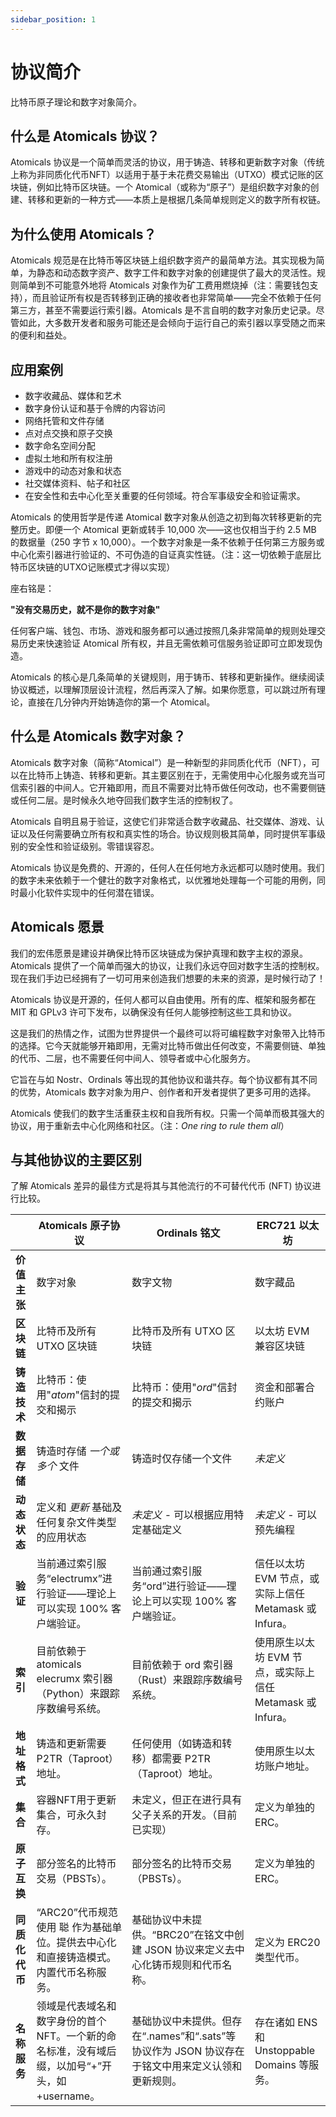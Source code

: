 ```yaml
---
sidebar_position: 1
---
```


# 协议简介

比特币原子理论和数字对象简介。

## 什么是 Atomicals 协议？

Atomicals 协议是一个简单而灵活的协议，用于铸造、转移和更新数字对象（传统上称为非同质化代币NFT）以适用于基于未花费交易输出（UTXO）模式记账的区块链，例如比特币区块链。一个 Atomical（或称为“原子”）是组织数字对象的创建、转移和更新的一种方式——本质上是根据几条简单规则定义的数字所有权链。

## 为什么使用 Atomicals？

Atomicals 规范是在比特币等区块链上组织数字资产的最简单方法。其实现极为简单，为静态和动态数字资产、数字工件和数字对象的创建提供了最大的灵活性。规则简单到不可能意外地将 Atomicals 对象作为矿工费用燃烧掉（注：需要钱包支持），而且验证所有权是否转移到正确的接收者也非常简单——完全不依赖于任何第三方，甚至不需要运行索引器。Atomicals 是不言自明的数字对象历史记录。尽管如此，大多数开发者和服务可能还是会倾向于运行自己的索引器以享受随之而来的便利和益处。

## 应用案例

* 数字收藏品、媒体和艺术
* 数字身份认证和基于令牌的内容访问
* 网络托管和文件存储
* 点对点交换和原子交换
* 数字命名空间分配
* 虚拟土地和所有权注册
* 游戏中的动态对象和状态
* 社交媒体资料、帖子和社区
* 在安全性和去中心化至关重要的任何领域。符合军事级安全和验证需求。

Atomicals 的使用哲学是传递 Atomical 数字对象从创造之初到每次转移更新的完整历史。即便一个 Atomical 更新或转手 10,000 次——这也仅相当于约 2.5 MB 的数据量（250 字节 x 10,000）。一个数字对象是一条不依赖于任何第三方服务或中心化索引器进行验证的、不可伪造的自证真实性链。（注：这一切依赖于底层比特币区块链的UTXO记账模式才得以实现）

座右铭是：

**"没有交易历史，就不是你的数字对象"**

任何客户端、钱包、市场、游戏和服务都可以通过按照几条非常简单的规则处理交易历史来快速验证 Atomical 所有权，并且无需依赖可信服务验证即可立即发现伪造。

Atomicals 的核心是几条简单的关键规则，用于铸币、转移和更新操作。继续阅读协议概述，以理解顶层设计流程，然后再深入了解。如果你愿意，可以跳过所有理论，直接在几分钟内开始铸造你的第一个 Atomical。


## 什么是 Atomicals 数字对象？

Atomicals 数字对象（简称“Atomical”）是一种新型的非同质化代币（NFT），可以在比特币上铸造、转移和更新。其主要区别在于，无需使用中心化服务或充当可信索引器的中间人。它开箱即用，而且不需要对比特币做任何改动，也不需要侧链或任何二层。是时候永久地夺回我们数字生活的控制权了。

Atomicals 自明且易于验证，这使它们非常适合数字收藏品、社交媒体、游戏、认证以及任何需要确立所有权和真实性的场合。协议规则极其简单，同时提供军事级别的安全性和验证级别。零错误容忍。

Atomicals 协议是免费的、开源的，任何人在任何地方永远都可以随时使用。我们的数字未来依赖于一个健壮的数字对象格式，以优雅地处理每一个可能的用例，同时最小化软件实现中的任何潜在错误。


## Atomicals 愿景

我们的宏伟愿景是建设并确保比特币区块链成为保护真理和数字主权的源泉。Atomicals 提供了一个简单而强大的协议，让我们永远夺回对数字生活的控制权。现在我们手边已经拥有了一切可用来创造我们想要的未来的资源，是时候行动了！

Atomicals 协议是开源的，任何人都可以自由使用。所有的库、框架和服务都在 MIT 和 GPLv3 许可下发布，以确保没有任何人能够控制这些工具和协议。

这是我们的热情之作，试图为世界提供一个最终可以将可编程数字对象带入比特币的选择。它今天就能够开箱即用，无需对比特币做出任何改变，不需要侧链、单独的代币、二层，也不需要任何中间人、领导者或中心化服务方。

它旨在与如 Nostr、Ordinals 等出现的其他协议和谐共存。每个协议都有其不同的优势，Atomicals 数字对象为用户、创作者和开发者提供了更多可用的选择。

Atomicals 使我们的数字生活重获主权和自我所有权。只需一个简单而极其强大的协议，用于重新去中心化网络和社区。（注：_One ring to rule them all_）

## 与其他协议的主要区别

了解 Atomicals 差异的最佳方式是将其与其他流行的不可替代代币 (NFT) 协议进行比较。

|         | Atomicals 原子协议 | Ordinals 铭文 | ERC721 以太坊 |
|---------|---------|---------|---------|
| **价值主张**  | 数字对象  | 数字文物  | 数字藏品  |
| **区块链**  | 比特币及所有 UTXO 区块链  | 比特币及所有 UTXO 区块链  | 以太坊 EVM 兼容区块链  |
| **铸造技术**  | 比特币：使用"_atom_"信封的提交和揭示  | 比特币：使用"_ord_"信封的提交和揭示  | 资金和部署合约账户  |
| **数据存储**  | <span className="green">铸造时存储 _一个或多个_ 文件</span>  | 铸造时仅存储一个文件  | _未定义_  |
| **动态状态**  | <span className="green">定义和 _更新_ 基础及任何复杂文件类型的应用状态</span>  | _未定义_ - 可以根据应用特定基础定义  | _未定义_ - 可以预先编程  |
| **验证**  | <span className="blue">当前通过索引服务“electrumx”进行验证——理论上可以实现 100% 客户端验证。</span>  | <span className="blue">当前通过索引服务“ord”进行验证——理论上可以实现 100% 客户端验证。</span>  | 信任以太坊 EVM 节点，或实际上信任 Metamask 或 Infura。  |
| **索引**  | <span className="blue">目前依赖于 atomicals elecrumx 索引器（Python）来跟踪序数编号系统。</span>  | <span className="blue">目前依赖于 ord 索引器（Rust）来跟踪序数编号系统。</span>  | 使用原生以太坊 EVM 节点，或实际上信任 Metamask 或 Infura。  |
| **地址格式**  | <span className="green">铸造和更新需要 P2TR（Taproot）地址。</span>  | 任何使用（如铸造和转移）都需要 P2TR（Taproot）地址。  | 使用原生以太坊账户地址。  |
| **集合**  | <span className="green">容器NFT用于更新集合，可永久封存。</span>  | 未定义，但正在进行具有父子关系的开发。（目前已实现）  | 定义为单独的 ERC。  |
| **原子互换** | <span className="blue">部分签名的比特币交易（PBSTs）。</span> | <span className="blue">部分签名的比特币交易（PBSTs）。</span> | 定义为单独的 ERC。 |
| **同质化代币** | <span className="green">“ARC20”代币规范使用 聪 作为基础单位。提供去中心化和直接铸造模式。内置代币名称服务。</span> | 基础协议中未提供。“BRC20”在铭文中创建 JSON 协议来定义去中心化铸币规则和代币名称。 | 定义为 ERC20 类型代币。 |
| **名称服务** | <span className="green">领域是代表域名和数字身份的首个 NFT。一个新的命名标准，没有域后缀，以加号“+”开头，如 +username。</span> | 基础协议中未提供。但存在“.names”和“.sats”等协议作为 JSON 协议存在于铭文中用来定义认领和更新规则。 | 存在诸如 ENS 和 Unstoppable Domains 等服务。 |
